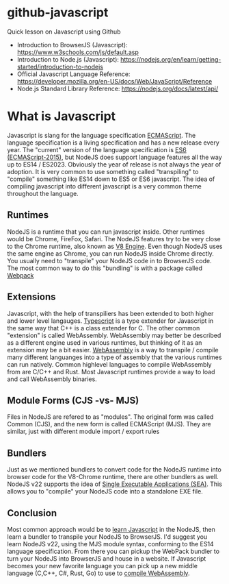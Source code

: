 # github-javascript
Quick lesson on Javascript using Github

* Introduction to BrowserJS (Javascript): https://www.w3schools.com/js/default.asp
* Introduction to Node.js (Javascript): https://nodejs.org/en/learn/getting-started/introduction-to-nodejs
* Official Javascript Language Reference: https://developer.mozilla.org/en-US/docs/Web/JavaScript/Reference
* Node.js Standard Library Reference: https://nodejs.org/docs/latest/api/

# What is Javascript

Javascript is slang for the language specification [ECMAScript][a].  The language specification is a living specification and has a new release every year.  The "current" version of the language specification is [ES6 (ECMAScript-2015)][b], but NodeJS does support language features all the way up to ES14 / ES2023.  Obviously the year of release is not always the year of adoption.  It is very common to use something called "transpiling" to "compile" something like ES14 down to ES5 or ES6 javascript.  The idea of compiling javascript into different javascript is a very common theme throughout the language.

## Runtimes

NodeJS is a runtime that you can run javascript inside.  Other runtimes would be Chrome, FireFox, Safari.  The NodeJS features try to be very close to the Chrome runtime, also known as [V8 Engine][b].  Even though NodeJS uses the same engine as Chrome, you can run NodeJS inside Chrome directly.  You usually need to "transpile" your NodeJS code in to BrowserJS code.  The most common way to do this "bundling" is with a package called [Webpack][c]

## Extensions

Javascript, with the help of transpiliers has been extended to both higher and lower level langauges.  [Typescript][d] is a type extender for Javascript in the same way that C++ is a class extender for C.  The other common "extension" is called WebAssembly.  WebAssembly may better be described as a different engine used in various runtimes, but thinking of it as an extension may be a bit easier.  [WebAssembly][e] is a way to transpile / compile many different languanges into a type of assembly that the various runtimes can run natively.  Common highlevel languages to compile WebAssembly from are C/C++ and Rust.  Most Javascript runtimes provide a way to load and call WebAssembly binaries.

## Module Forms (CJS -vs- MJS)

Files in NodeJS are refered to as "modules".  The original form was called Common (CJS), and the new form is called ECMAScript (MJS).  They are similar, just with different module import / export rules

## Bundlers

Just as we mentioned bundlers to convert code for the NodeJS runtime into browser code for the V8-Chrome runtime, there are other bundlers as well.  NodeJS v22 supports the idea of [Single Executable Applications (SEA)][f].  This allows you to "compile" your NodeJS code into a standalone EXE file.

## Conclusion

Most common approach would be to [learn Javascript][g] in the NodeJS, then learn a bundler to transpile your NodeJS to BrowserJS.  I'd suggest you learn NodeJS v22, using the MJS module syntax, conforming to the ES14 language specification.  From there you can pickup the WebPack bundler to turn your NodeJS into BrowserJS and house in a website.  If Javascript becomes your new favorite language you can pick up a new middle language (C,C++, C#, Rust, Go) to use to [compile WebAssembly][e].

[a]: https://en.wikipedia.org/wiki/ECMAScript
[b]: https://v8.dev/
[c]: https://webpack.js.org/guides/getting-started/
[d]: https://www.typescriptlang.org/
[e]: https://webassembly.org/
[f]: https://nodejs.org/api/single-executable-applications.html
[g]: https://nodejs.org/en/learn/getting-started/introduction-to-nodejs
[e]: https://webassembly.org/getting-started/developers-guide/

[z]: https://www.sitepoint.com/webpack-beginner-guide/
